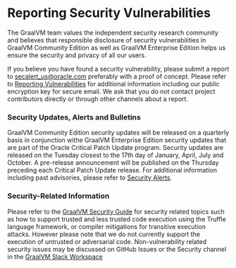 # Reporting Security Vulnerabilities

The GraalVM team values the independent security research community and believes
that responsible disclosure of security vulnerabilities in GraalVM Community
Edition as well as GraalVM Enterprise Edition helps us ensure the security and
privacy of all our users.

If you believe you have found a security vulnerability, please submit a report
to secalert_us@oracle.com preferably with a proof of concept. Please refer to
[Reporting
Vulnerabilities](https://www.oracle.com/corporate/security-practices/assurance/vulnerability/reporting.html)
for additional information including our public encryption key for secure
email. We ask that you do not contact project contributors directly or through
other channels about a report.

### Security Updates, Alerts and Bulletins

GraalVM Community Edition security updates will be released on a quarterly basis
in conjunction withe GraalVM Enterprise Edition security updates that are part
of the Oracle Critical Patch Update program. Security updates are released on
the Tuesday closest to the 17th day of January, April, July and October. A
pre-release announcement will be published on the Thursday preceding each
Critical Patch Update release. For additional information including past
advisories, please refer to [Security
Alerts](https://www.oracle.com/security-alerts/).

### Security-Related Information

Please refer to the [GraalVM Security
Guide](https://www.graalvm.org/docs/security-guide/) for security related topics
such as how to support trusted and less trusted code execution using the Truffle
language framework, or compiler mitigations for transitive execution
attacks. However please note that we do not currently support the execution of
untrusted or adversarial code. Non-vulnerability related security issues may be
discussed on GitHub Issues or the Security channel in the [GraalVM Slack
Workspace](https://graalvm.slack.com/)

